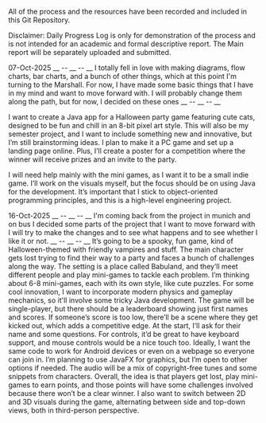 

All of the process and the resources have been recorded and included in this Git Repository. 

Disclaimer: Daily Progress Log is only for demonstration of the process and is not intended for an academic and formal descriptive report. The Main report will be separately uploaded and submitted. 

07-Oct-2025 __ -- __ -- __ I totally fell in love with making diagrams, flow charts, bar charts, and a bunch of other things, which at this point I'm turning to the Marshall. For now, I have made some basic things that I have in my mind and want to move forward with. I will probably change them along the path, but for now, I decided on these ones __ -- __ -- __

I want to create a Java app for a Halloween party game featuring cute cats, designed to be fun and chill in an 8-bit pixel art style. 
This will also be my semester project, and I want to include something new and innovative, but I’m still brainstorming ideas.
I plan to make it a PC game and set up a landing page online. Plus, I’ll create a poster for a competition where the winner will receive prizes and an invite to the party. 

I will need help mainly with the mini games, as I want it to be a small indie game. I’ll work on the visuals myself, but the focus should be on using Java for the development. 
It’s important that I stick to object-oriented programming principles, and this is a high-level engineering project. 

16-Oct-2025  __  -- __ -- __ I'm coming back from the project in munich and on bus I decided some parts of the project that I want to move forward with I will try to make the changes and to see what happens and to see whether I like it or not.  __ -- __ -- __
It’s going to be a spooky, fun game, kind of Halloween-themed with friendly vampires and stuff. The main character gets lost trying to find their way to a party and faces a bunch of challenges along the way. The setting is a place called Babuland, and they’ll meet different people and play mini-games to tackle each problem. I’m thinking about 6-8 mini-games, each with its own style, like cute puzzles. For some cool innovation, I want to incorporate modern physics and gameplay mechanics, so it'll involve some tricky Java development. The game will be single-player, but there should be a leaderboard showing just first names and scores. If someone’s score is too low, there’ll be a scene where they get kicked out, which adds a competitive edge. At the start, I’ll ask for their name and some questions. For controls, it’d be great to have keyboard support, and mouse controls would be a nice touch too. Ideally, I want the same code to work for Android devices or even on a webpage so everyone can join in. I’m planning to use JavaFX for graphics, but I’m open to other options if needed. The audio will be a mix of copyright-free tunes and some snippets from characters. Overall, the idea is that players get lost, play mini-games to earn points, and those points will have some challenges involved because there won’t be a clear winner. I also want to switch between 2D and 3D visuals during the game, alternating between side and top-down views, both in third-person perspective.
